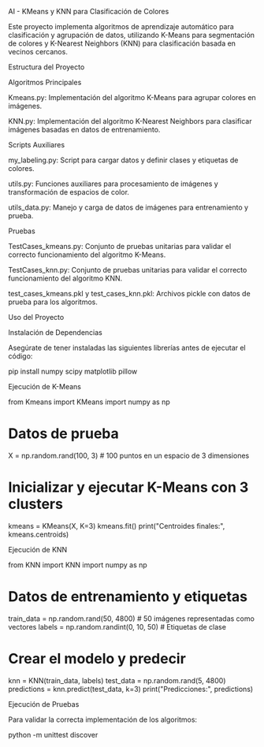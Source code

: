 AI - KMeans y KNN para Clasificación de Colores

Este proyecto implementa algoritmos de aprendizaje automático para clasificación y agrupación de datos, utilizando K-Means para segmentación de colores y K-Nearest Neighbors (KNN) para clasificación basada en vecinos cercanos.

Estructura del Proyecto

Algoritmos Principales

Kmeans.py: Implementación del algoritmo K-Means para agrupar colores en imágenes.

KNN.py: Implementación del algoritmo K-Nearest Neighbors para clasificar imágenes basadas en datos de entrenamiento.

Scripts Auxiliares

my_labeling.py: Script para cargar datos y definir clases y etiquetas de colores.

utils.py: Funciones auxiliares para procesamiento de imágenes y transformación de espacios de color.

utils_data.py: Manejo y carga de datos de imágenes para entrenamiento y prueba.

Pruebas

TestCases_kmeans.py: Conjunto de pruebas unitarias para validar el correcto funcionamiento del algoritmo K-Means.

TestCases_knn.py: Conjunto de pruebas unitarias para validar el correcto funcionamiento del algoritmo KNN.

test_cases_kmeans.pkl y test_cases_knn.pkl: Archivos pickle con datos de prueba para los algoritmos.

Uso del Proyecto

Instalación de Dependencias

Asegúrate de tener instaladas las siguientes librerías antes de ejecutar el código:

pip install numpy scipy matplotlib pillow

Ejecución de K-Means

from Kmeans import KMeans
import numpy as np

# Datos de prueba
X = np.random.rand(100, 3)  # 100 puntos en un espacio de 3 dimensiones

# Inicializar y ejecutar K-Means con 3 clusters
kmeans = KMeans(X, K=3)
kmeans.fit()
print("Centroides finales:", kmeans.centroids)

Ejecución de KNN

from KNN import KNN
import numpy as np

# Datos de entrenamiento y etiquetas
train_data = np.random.rand(50, 4800)  # 50 imágenes representadas como vectores
labels = np.random.randint(0, 10, 50)  # Etiquetas de clase

# Crear el modelo y predecir
knn = KNN(train_data, labels)
test_data = np.random.rand(5, 4800)
predictions = knn.predict(test_data, k=3)
print("Predicciones:", predictions)

Ejecución de Pruebas

Para validar la correcta implementación de los algoritmos:

python -m unittest discover
